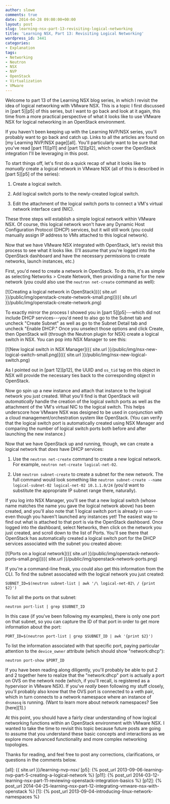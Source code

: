 ```yaml
---
author: slowe
comments: true
date: 2014-04-28 09:00:00+00:00
layout: post
slug: learning-nsx-part-13-revisiting-logical-networking
title: 'Learning NSX, Part 13: Revisiting Logical Networking'
wordpress_id: 3441
categories:
- Explanation
tags:
- Networking
- Neutron
- NSX
- NVP
- OpenStack
- Virtualization
- VMware
---
```


Welcome to part 13 of the Learning NSX blog series, in which I revisit the idea of logical networking with VMware NSX. This is a topic I first discussed in [part 5][p5] of this series, but I want to go back and look at it again, this time from a more practical perspective of what it looks like to use VMware NSX for logical networking in an OpenStack environment.

If you haven't been keeping up with the Learning NVP/NSX series, you'll probably want to go back and catch up. Links to all the articles are found on [my Learning NVP/NSX page][all]. You'll particularly want to be sure that you've read [part 11][p11] and [part 12][p12], which cover the OpenStack integration I'll be leveraging in this post.

To start things off, let's first do a quick recap of what it looks like to _manually_ create a logical network in VMware NSX (all of this is described in [part 5][p5] of the series):

1. Create a logical switch.

2. Add logical switch ports to the newly-created logical switch.

3. Edit the attachment of the logical switch ports to connect a VM's virtual network interface card (NIC).

These three steps will establish a simple logical network within VMware NSX. Of course, this logical network won't have any Dynamic Host Configuration Protocol (DHCP) services, but it will still work (you could manually assign IP address to VMs attached to this logical network).

Now that we have VMware NSX integrated with OpenStack, let's revisit this process to see what it looks like. (I'll assume that you're logged into the OpenStack dashboard and have the necessary permissions to create networks, launch instances, etc.)

First, you'd need to create a network in OpenStack. To do this, it's as simple as selecting Networks > Create Network, then providing a name for the new network (you could also use the `neutron net-create` command as well):

[![Creating a logical network in OpenStack]({{ site.url }}/public/img/openstack-create-network-small.png)]({{ site.url }}/public/img/openstack-create-network.png)

To exactly mirror the process I showed you in [part 5][p5]---which did not include DHCP services---you'd need to also go to the Subnet tab and uncheck "Create Subnet" as well as go to the Subnet Detail tab and uncheck "Enable DHCP." Once you unselect those options and click Create, then OpenStack will (through the Neutron plugin for NSX) create a logical switch in NSX. You can pop into NSX Manager to see this:

[![New logical switch in NSX Manager]({{ site.url }}/public/img/nsx-new-logical-switch-small.png)]({{ site.url }}/public/img/nsx-new-logical-switch.png)

As I pointed out in [part 12][p12], the UUID and `os_tid` tag on this object in NSX will provide the necessary ties back to the corresponding object in OpenStack.

Now go spin up a new instance and attach that instance to the logical network you just created. What you'll find is that OpenStack will _automatically_ handle the creation of the logical switch ports as well as the attachment of the VM's virtual NIC to the logical switch. This helps underscore how VMware NSX was designed to be used in conjunction with a cloud management/orchestration system like OpenStack. (You can verify that the logical switch port is automatically created using NSX Manager and comparing the number of logical switch ports both before and after launching the new instance.)

Now that we have OpenStack up and running, though, we can create a logical network that _does_ have DHCP services:

1. Use the `neutron net-create` command to create a new logical network. For example, `neutron net-create logical-net-02`.

2. Use `neutron subnet-create` to create a subnet for the new network. The full command would look something like `neutron subnet-create --name logical-subnet-02 logical-net-02 10.1.1.0/24` (you'd want to substitute the appropriate IP subnet range there, naturally).

If you log into NSX Manager, you'll see that a new logical switch (whose name matches the name you gave the logical network above) has been created, and you'll also note that 1 logical switch port is already in use---even though you haven't launched any instances yet! The easiest way to find out what is attached to that port is via the OpenStack dashboard. Once logged into the dashboard, select Networks, then click on the network you just created, and scroll down to the list of Ports. You'll see there that OpenStack has automatically created a logical switch port for the DHCP services associated with the subnet you created above:

[![Ports on a logical network]({{ site.url }}/public/img/openstack-network-ports-small.png)]({{ site.url }}/public/img/openstack-network-ports.png)

If you're a command-line freak, you could also get this information from the CLI. To find the subnet associated with the logical network you just created:

    SUBNET_ID=$(neutron subnet-list | awk '/\ logical-net-02\ / {print $2}')

To list all the ports on that subnet:

    neutron port-list | grep $SUBNET_ID

In this case (if you've been following my examples), there is only one port on that subnet, so you can capture the ID of that port in order to get more information about the port:

    PORT_ID=$(neutron port-list | grep $SUBNET_ID | awk '{print $2}')

To list the information associated with that specific port, paying particular attention to the `device_owner` attribute (which should show "network:dhcp"):

    neutron port-show $PORT_ID

If you have been reading along diligently, you'll probably be able to put 2 and 2 together here to realize that the "network:dhcp" port is actually a port on OVS on the network node (which, if you'll recall, is registered as a hypervisor in VMware NSX). If you've _really_ been following my stuff closely, you'll probably also know that the OVS port is connected to a veth pair, which in turn connects to a network namespace where an instance of `dnsmasq` is running. (Want to learn more about network namespaces? See [here][1].)

At this point, you should have a fairly clear understanding of how logical networking functions within an OpenStack environment with VMware NSX. I wanted to take the time to revisit this topic because future posts are going to assume that you understand these basic concepts and interactions as we explore more advanced functionality and more complex networking topologies.

Thanks for reading, and feel free to post any corrections, clarifications, or questions in the comments below.

[all]: {{ site.url }}/learning-nvp-nsx/
[p5]: {% post_url 2013-09-06-learning-nvp-part-5-creating-a-logical-network %}
[p11]: {% post_url 2014-03-12-learning-nsx-part-11-reviewing-openstack-integration-basics %}
[p12]: {% post_url 2014-04-25-learning-nsx-part-12-integrating-vmware-nsx-with-openstack %}
[1]: {% post_url 2013-09-04-introducing-linux-network-namespaces %}
